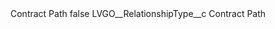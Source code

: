 <?xml version="1.0" encoding="UTF-8"?>
<CustomMetadata xmlns="http://soap.sforce.com/2006/04/metadata" xmlns:xsi="http://www.w3.org/2001/XMLSchema-instance" xmlns:xsd="http://www.w3.org/2001/XMLSchema">
    <label>Contract Path</label>
    <protected>false</protected>
    <values>
        <field>LVGO__RelationshipType__c</field>
        <value xsi:type="xsd:string">Contract Path</value>
    </values>
</CustomMetadata>

